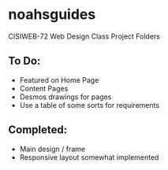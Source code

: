 # noahsguides
CISIWEB-72 Web Design Class Project Folders

## To Do:
* Featured on Home Page
* Content Pages
* Desmos drawings for pages
* Use a table of some sorts for requirements

## Completed:
* Main design / frame
* Responsive layout somewhat implemented
